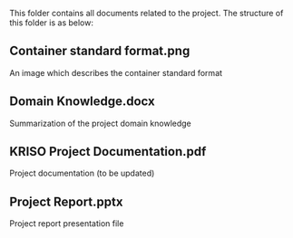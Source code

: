 This folder contains all documents related to the project. The structure of this folder is as below:
## Container standard format.png
An image which describes the container standard format
## Domain Knowledge.docx
Summarization of the project domain knowledge
## KRISO Project Documentation.pdf
Project documentation (to be updated)
## Project Report.pptx
Project report presentation file